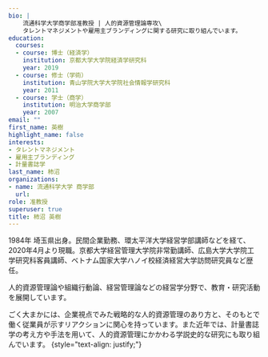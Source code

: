 ```yaml
---
bio: |
    流通科学大学商学部准教授 | 人的資源管理論専攻\
    タレントマネジメントや雇用主ブランディングに関する研究に取り組んでいます。
education:
  courses:
  - course: 博士（経済学）
    institution: 京都大学大学院経済学研究科
    year: 2019
  - course: 修士（学術）
    institution: 青山学院大学大学院社会情報学研究科
    year: 2011
  - course: 学士（商学）
    institution: 明治大学商学部
    year: 2007
email: ""
first_name: 英樹
highlight_name: false
interests:
- タレントマネジメント
- 雇用主ブランディング
- 計量書誌学
last_name: 柿沼
organizations:
- name: 流通科学大学 商学部
  url: 
role: 准教授
superuser: true
title: 柿沼 英樹
---
```


1984年 埼玉県出身。民間企業勤務、環太平洋大学経営学部講師などを経て、2020年4月より現職。京都大学経営管理大学院非常勤講師、広島大学大学院工学研究科客員講師、ベトナム国家大学ハノイ校経済経営大学訪問研究員など歴任。

人的資源管理論や組織行動論、経営管理論などの経営学分野で、教育・研究活動を展開しています。

ごく大まかには、企業視点でみた戦略的な人的資源管理のあり方と、そのもとで働く従業員が示すリアクションに関心を持っています。また近年では、計量書誌学の考え方や手法を用いて、人的資源管理にかかわる学説史的な研究にも取り組んでいます。
{style="text-align: justify;"}
